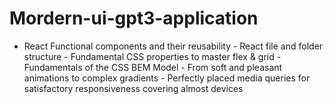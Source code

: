 # Mordern-ui-gpt3-application
- React Functional components and their reusability - React file and folder structure - Fundamental CSS properties to master flex &amp; grid - Fundamentals of the CSS BEM Model - From soft and pleasant animations to complex gradients - Perfectly placed media queries for satisfactory responsiveness covering almost devices
